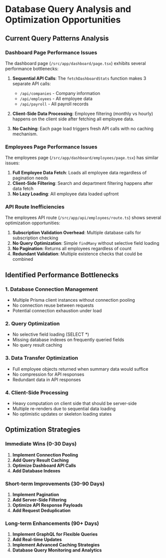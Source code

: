 # Database Query Analysis and Optimization Opportunities

## Current Query Patterns Analysis

### Dashboard Page Performance Issues

The dashboard page (`/src/app/dashboard/page.tsx`) exhibits several performance bottlenecks:

1. **Sequential API Calls**: The `fetchDashboardStats` function makes 3 separate API calls:
   - `/api/companies` - Company information
   - `/api/employees` - All employee data
   - `/api/payroll` - All payroll records

2. **Client-Side Data Processing**: Employee filtering (monthly vs hourly) happens on the client side after fetching all employee data.

3. **No Caching**: Each page load triggers fresh API calls with no caching mechanism.

### Employees Page Performance Issues

The employees page (`/src/app/dashboard/employees/page.tsx`) has similar issues:

1. **Full Employee Data Fetch**: Loads all employee data regardless of pagination needs
2. **Client-Side Filtering**: Search and department filtering happens after data fetch
3. **No Lazy Loading**: All employee data loaded upfront

### API Route Inefficiencies

The employees API route (`/src/app/api/employees/route.ts`) shows several optimization opportunities:

1. **Subscription Validation Overhead**: Multiple database calls for subscription checking
2. **No Query Optimization**: Simple `findMany` without selective field loading
3. **No Pagination**: Returns all employees regardless of count
4. **Redundant Validation**: Multiple existence checks that could be combined

## Identified Performance Bottlenecks

### 1. Database Connection Management
- Multiple Prisma client instances without connection pooling
- No connection reuse between requests
- Potential connection exhaustion under load

### 2. Query Optimization
- No selective field loading (SELECT *)
- Missing database indexes on frequently queried fields
- No query result caching

### 3. Data Transfer Optimization
- Full employee objects returned when summary data would suffice
- No compression for API responses
- Redundant data in API responses

### 4. Client-Side Processing
- Heavy computation on client side that should be server-side
- Multiple re-renders due to sequential data loading
- No optimistic updates or skeleton loading states

## Optimization Strategies

### Immediate Wins (0-30 Days)

1. **Implement Connection Pooling**
2. **Add Query Result Caching**
3. **Optimize Dashboard API Calls**
4. **Add Database Indexes**

### Short-term Improvements (30-90 Days)

1. **Implement Pagination**
2. **Add Server-Side Filtering**
3. **Optimize API Response Payloads**
4. **Add Request Deduplication**

### Long-term Enhancements (90+ Days)

1. **Implement GraphQL for Flexible Queries**
2. **Add Real-time Updates**
3. **Implement Advanced Caching Strategies**
4. **Database Query Monitoring and Analytics**

